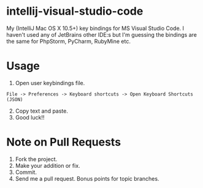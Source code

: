 # intellij-visual-studio-code
My (IntelliJ Mac OS X 10.5+) key bindings for MS Visual Studio Code. I haven't used any of JetBrains other IDE:s but I'm guessing the bindings are the same for PhpStorm, PyCharm, RubyMine etc.

# Usage
1. Open user keybindings file.
```
File -> Preferences -> Keyboard shortcuts -> Open Keyboard Shortcuts (JSON)
```
2. Copy text and paste.
3. Good luck!!

# Note on Pull Requests
1. Fork the project.
2. Make your addition or fix.
3. Commit.
4. Send me a pull request. Bonus points for topic branches.
